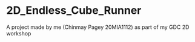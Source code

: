 # 2D_Endless_Cube_Runner
A project made by me (Chinmay Pagey 20MIA1112) as part of my GDC 2D workshop
